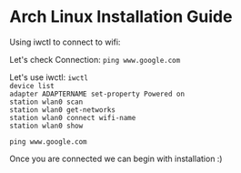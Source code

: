 # Arch Linux Installation Guide

Using iwctl to connect to wifi:

Let's check Connection:
```ping www.google.com```

Let's use iwctl:
```iwctl```\
```device list```\
```adapter ADAPTERNAME set-property Powered on```\
```station wlan0 scan```\
```station wlan0 get-networks```\
```station wlan0 connect wifi-name```\
```station wlan0 show```

```ping www.google.com```

Once you are connected we can begin with installation :)


